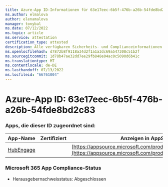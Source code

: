 ```yaml
---
title: Azure-App ID-Informationen für 63e17eec-6b5f-476b-a26b-54fde8bd2c83
ms.author: elmalova
author: elenamalova
manager: tonybal
ms.date: 07/12/2022
ms.topic: article
ms.service: attestation
certification_type: attested
description: Alle verfügbaren Sicherheits- und Complianceinformationen für 63e17eec-6b5f-476b-a26b-54fde8bd2c83.
ms.openlocfilehash: d7872b8f9118a34d2f1a1a3dc69a547308c51b2f
ms.sourcegitcommit: 1d78b47ae32dd7ee29fb848e04ac0c5090d6b41c
ms.translationtype: MT
ms.contentlocale: de-DE
ms.lasthandoff: 07/13/2022
ms.locfileid: "66761004"
---
```

# <a name="azure-app-id-63e17eec-6b5f-476b-a26b-54fde8bd2c83"></a>Azure-App ID: 63e17eec-6b5f-476b-a26b-54fde8bd2c83


### <a name="apps-associated-with-this-id"></a>Apps, die dieser ID zugeordnet sind:
| **App-Name** | **Zertifiziert** | **Anzeigen in AppSource** |
|--------------|---------------|-----------------------|
| [HubEngage](../forward/WA200003668.md) |  | [https://appsource.microsoft.com/product/office/WA200003668](https://appsource.microsoft.com/product/office/WA200003668) |

### <a name="microsoft-365-app-compliance-status"></a>Microsoft 365 App Compliance-Status
- Herausgebernachweisstatus: Abgeschlossen
